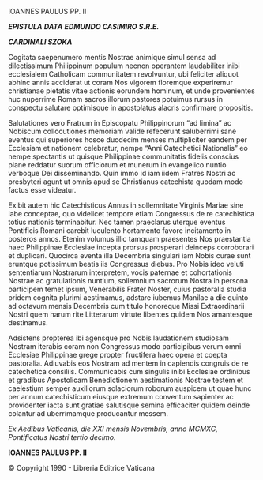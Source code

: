 IOANNES PAULUS PP. II

***EPISTULA*** ***DATA*** ***EDMUNDO CASIMIRO S.R.E.***

***CARDINALI SZOKA***

Cogitata saepenumero mentis Nostrae animique simul sensa ad dilectissimum Philippinum populum necnon operantem laudabiliter inibi ecclesialem Catholicam communitatem revolvuntur, ubi feliciter aliquot abhinc annis acciderat ut coram Nos vigorem floremque experiremur christianae pietatis vitae actionis eorundem hominum, et unde provenientes huc nuperrime Romam sacros illorum pastores potuimus rursus in conspectu salutare optimisque in apostolatus alacris confirmare propositis.

Salutationes vero Fratrum in Episcopatu Philippinorum “ad limina” ac Nobiscum collocutiones memoriam valide refecerunt saluberrimi sane eventus qui superiores hosce duodecim menses multipliciter eandem per Ecclesiam et nationem celebratur, nempe “Anni Catechetici Nationalis” eo nempe spectantis ut quisque Philippinae communitatis fidelis conscius plane reddatur suorum officiorum et munerum in evangelico nuntio verboque Dei disseminando. Quin immo id iam iidem Fratres Nostri ac presbyteri agunt ut omnis apud se Christianus catechista quodam modo factus esse videatur.

Exibit autem hic Catechisticus Annus in sollemnitate Virginis Mariae sine labe conceptae, quo videlicet tempore etiam Congressus de re catechistica totius nationis terminabitur. Nec tamen praeclarus uterque eventus Pontificis Romani carebit luculento hortamento favore incitamento in posteros annos. Etenim volumus illic tamquam praesentes Nos praestantia haec Philippinae Ecclesiae incepta prorsus prosperari deinceps corroborari et duplicari. Quocirca eventa illa Decembria singulari iam Nobis curae sunt eruntque potissimum beatis iis Congressus diebus. Pro Nobis ideo veluti sententiarum Nostrarum interpretem, vocis paternae et cohortationis Nostrae ac gratulationis nuntium, sollemnium sacrorum Nostra in persona participem temet ipsum, Venerabilis Frater Noster, cuius pastoralia studia pridem cognita plurimi aestimamus, adstare iubemus Manilae a die quinto ad octavum mensis Decembris cum titulo honoreque Missi Extraordinarii Nostri quem harum rite Litterarum virtute libentes quidem Nos amantesque destinamus.

Adsistens propterea ibi agensque pro Nobis laudationem studiosam Nostram iterabis coram non Congressus modo participibus verum omni Ecclesiae Philippinae grege propter fructifera haec opera et coepta pastoralia. Adiuvabis eos Nostram ad mentem in capiendis congruis de re catechetica consiliis. Communicabis cum singulis inibi Ecclesiae ordinibus et gradibus Apostolicam Benedictionem aestimationis Nostrae testem et caelestium semper auxiliorum solaciorum roborum auspicem ut quae hunc per annum catechisticum eiusque extremum conventum sapienter ac providenter iacta sunt gratiae salutisque semina efficaciter quidem deinde colantur ad uberrimamque producantur messem.

*Ex Aedibus Vaticanis, die XXI mensis Novembris, anno MCMXC, Pontificatus Nostri tertio decimo.*

**IOANNES PAULUS PP. II**

© Copyright 1990 - Libreria Editrice Vaticana